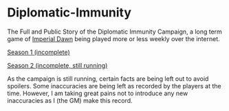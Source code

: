 # Diplomatic-Immunity
The Full and Public Story of the Diplomatic Immunity Campaign, a long term game of [Imperial Dawn](https://imperialdawn.com/#!/) being played more or less weekly over the internet.

[Season 1 (incomplete)](https://github.com/misterwalter/Diplomatic-Immunity/blob/master/1_CS_Boldness.md)

[Season 2 (incomplete, still running)](https://github.com/misterwalter/Diplomatic-Immunity/blob/master/2_Lost_in_the_City.md)

As the campaign is still running, certain facts are being left out to avoid spoilers. Some inaccuracies are being left as recorded by the players at the time. However, I am taking great pains not to introduce any new inaccuracies as I (the GM) make this record.
